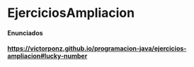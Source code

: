 # EjerciciosAmpliacion

#### Enunciados

__https://victorponz.github.io/programacion-java/ejercicios-ampliacion#lucky-number__
